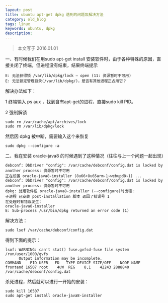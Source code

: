 ```yaml
---
layout: post
title: ubuntu apt-get dpkg 遇到的问题及解决方法
category: old_blog
tags: linux
keywords: ubuntu, dpkg
description:
---
```


> 本文写于 2016.01.01

一、有时候我们在用sudo apt-get install 安装软件时，由于各种特殊的原因，直接关闭了终端，但进程没有结束，结果终端提示
```
E: 无法获得锁 /var/lib/dpkg/lock – open (11: 资源暂时不可用)
E: 无法锁定管理目录(/var/lib/dpkg/)，是否有其他进程正占用它？
```
解决办法如下：

1 终端输入 ps aux ，找到含有apt-get的进程，直接sudo kill PID。

2 强制解锁

```
sudo rm /var/cache/apt/archives/lock
sudo rm /var/lib/dpkg/lock
```
然后因 dpkg 被中断，需要输入这个来恢复
```
sudo dpkg --configure -a
```

二、我在安装 oracle-java8 的时候遇到了这种情况（往往与上一个问题一起出现）
```
debconf: DbDriver "config": /var/cache/debconf/config.dat is locked by another process: 资源暂时不可用
正在设置 oracle-java8-installer (8u66+8u65arm-1~webupd8~1) ...
debconf: DbDriver "config": /var/cache/debconf/config.dat is locked by another process: 资源暂时不可用
dpkg: 处理软件包 oracle-java8-installer (--configure)时出错：
子进程 已安装 post-installation 脚本 返回了错误号 1
在处理时有错误发生：
oracle-java8-installer
E: Sub-process /usr/bin/dpkg returned an error code (1)
```

解决方法：
```
sudo lsof /var/cache/debconf/config.dat
```
得到下面的提示：
```
lsof: WARNING: can't stat() fuse.gvfsd-fuse file system /run/user/1000/gvfs
      Output information may be incomplete.
COMMAND    PID USER   FD   TYPE DEVICE SIZE/OFF    NODE NAME
frontend 16507 root    4uW  REG    8,1    42243 2888840 /var/cache/debconf/config.dat
```
杀死进程，然后就可以进行一开始的安装：
```
sudo kill 16507
sudo apt-get install oracle-java8-installer
```
